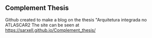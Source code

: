 ## Complement Thesis

Github created to make a blog on the thesis "Arquitetura integrada no ATLASCAR2
 The site can be seen at https://sarxell.github.io/Complement_thesis/
